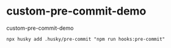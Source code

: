 # custom-pre-commit-demo
custom-pre-commit-demo


```
npx husky add .husky/pre-commit "npm run hooks:pre-commit"



```
